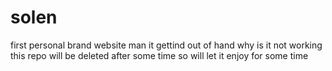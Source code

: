     
# solen
first personal brand website 
man it gettind out of hand 
 why is it not working this repo will be deleted after some time so will let it enjoy for some time 
 
 
  
 
